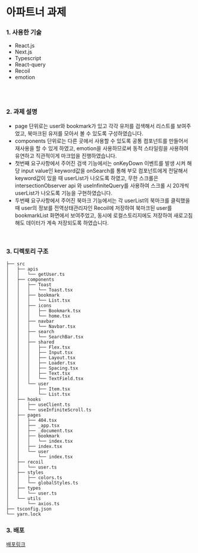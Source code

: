 # 아파트너 과제

### 1. 사용한 기술
* React.js
* Next.js
* Typescript
* React-query
* Recoil
* emotion
</br>
</br>


### 2. 과제 설명
* <div>page 단위로는 user와 bookmark가 있고 각각 유저를 검색해서 리스트를 보여주었고, 북마크된 유저를 모아서 볼 수 있도록 구성하였습니다.</div>
* <div>components 단위로는 다른 곳에서 사용할 수 있도록 공통 컴포넌트를 만들어서 재사용을 할 수 있게 하였고, emotion을 사용하므로써 동적 스타일링을 사용하여 유연하고 직관적이게 마크업을 진행하였습니다. </div>
* <div>첫번째 요구사항에서 주어진 검색 기능에서는 onKeyDown 이벤트를 발생 시켜 해당 input value인 keyword값을 onSearch를 통해 부모 컴포넌트에게 전달해서 keyword값이 있을 때 userList가 나오도록 하였고, 무한 스크롤은 intersectionObserver api 와 useInfiniteQuery를 사용하여 스크롤 시 20개씩 userList가 나오도록 기능을 구현하였습니다.</div>
* <div>두번째 요구사항에서 주어진 북마크 기능에서는 각 userList의 북마크를 클릭했을 때 user의 정보를 전역상태관리자인 Recoil에 저장하여 북마크된 user를 bookmarkList 화면에서 보여주었고, 동시에 로컬스토리지에도 저장하여 새로고침 해도 데이터가 계속 저장되도록 하였습니다. </div>

</br>



### 3. 디렉토리 구조
```
├── src
│   ├── apis
│   │   └── getUser.ts
│   ├── components
│   │   ├── Toast
│   │   │   └── Toast.tsx
│   │   ├── bookmark
│   │   │   └── List.tsx
│   │   ├── icons
│   │   │   ├── Bookmark.tsx
│   │   │   └── home.tsx
│   │   ├── navbar
│   │   │   └── Navbar.tsx
│   │   ├── search
│   │   │   └── SearchBar.tsx
│   │   ├── shared
│   │   │   ├── Flex.tsx
│   │   │   ├── Input.tsx
│   │   │   ├── Layout.tsx
│   │   │   ├── Loader.tsx
│   │   │   ├── Spacing.tsx
│   │   │   ├── Text.tsx
│   │   │   └── TextField.tsx
│   │   └── user
│   │       ├── Item.tsx
│   │       └── List.tsx
│   ├── hooks
│   │   ├── useClient.ts
│   │   └── useInfiniteScroll.ts
│   ├── pages
│   │   ├── 404.tsx
│   │   ├── _app.tsx
│   │   ├── _document.tsx
│   │   ├── bookmark
│   │   │   └── index.tsx
│   │   ├── index.tsx
│   │   └── user
│   │       └── index.tsx
│   ├── recoil
│   │   └── user.ts
│   ├── styles
│   │   ├── colors.ts
│   │   └── globalStyles.ts
│   ├── types
│   │   └── user.ts
│   └── utils
│       └── axios.ts
├── tsconfig.json
└── yarn.lock
```

### 3. 배포
[배포링크](https://apart-assignment.vercel.app/)
